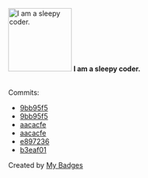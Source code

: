 <img src="https://my-badges.github.io/my-badges/sleepy-coder.png" alt="I am a sleepy coder." title="I am a sleepy coder." width="128">
<strong>I am a sleepy coder.</strong>
<br><br>

Commits:

- <a href="https://github.com/Nengock/mhbb/commit/9bb95f5e7f7b9673c274e8161266a4063bf044a0">9bb95f5</a>
- <a href="https://github.com/nribeka/mhbb/commit/9bb95f5e7f7b9673c274e8161266a4063bf044a0">9bb95f5</a>
- <a href="https://github.com/Nengock/mhbb/commit/aacacfedc0d0495d49499def002bb59ea2817951">aacacfe</a>
- <a href="https://github.com/nribeka/mhbb/commit/aacacfedc0d0495d49499def002bb59ea2817951">aacacfe</a>
- <a href="https://github.com/Nengock/angular-formly-templates-ionic/commit/e89723625ccdda67bf6aa887969450190547f6fe">e897236</a>
- <a href="https://github.com/Nengock/angular-formly-templates-ionic/commit/b3eaf01d7b68c6343766d070846a57c5a826bd08">b3eaf01</a>


Created by <a href="https://github.com/my-badges/my-badges">My Badges</a>